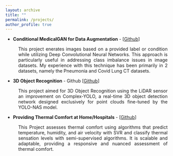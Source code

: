 ```yaml
---
layout: archive
title: ""
permalink: /projects/
author_profile: true
---
```



<ul>
<li><strong> Conditional MedicalGAN for Data Augmentation</strong> - [<a href="https://github.com/sujaykumarmag/medicalGAN">Github</a>] </li>
</ul>

<p style="padding-left: 40px; text-align: justify;"> This project enerates images based on a provided label or condition while utilizing Deep Convolutional Neural Networks. This approach is particularly useful in addressing class imbalance issues in image datasets. My experience with this technique has been primarily in 2 datasets, namely the Pneumonia and Covid Lung CT datasets. </p>


<ul>
<li><strong>3D Object Recognition</strong> - Github [<a href="https://github.com/sujaykumarmag/3d-object-recognition">Github</a>] </li> 
</ul>

<p style="padding-left: 40px; text-align: justify;"> This project aimed for 3D Object Recognition using the LiDAR sensor an improvement on Complex-YOLO, a real-time 3D object detection network designed exclusively for point clouds fine-tuned by the YOLO-NAS model. </p>


<ul>
<li><strong>Providing Thermal Comfort at Home/Hospitals</strong> - [<a href="https://github.com/sujaykumarmag/PMV_PPD">Github</a>] </li> 
<!-- In collaboration with researchers from The Univ. of Edinburgh and Cornell University.-->
</ul>
<p style="padding-left: 40px; text-align: justify;">This Project assesses thermal comfort using algorithms that predict temperature, humidity, and air velocity with SVR and classify thermal sensation levels with semi-supervised algorithms. It is scalable and adaptable, providing a responsive and nuanced assessment of thermal comfort.</p>

<!-- Networking (SDN), it is also important to identify bugs by doing analysis across layers present in SDN and systematically track down their root cause. Errors that lurk during either policy translation (e.g., bugs, memory overflow, hardware failure, etc) or delivery (e.g., communication problems), may lead to the incorrect deployment of a large number of low-level rules in network devices. A single error can cause serious damage such as outage to business-critical services. Understanding which part of the layer in the stack has been affected is extremely challenging as the network operators have to examine tens of thousands of low-level rules. In this work, we design and develop dataplane primitives and applications on top of the primitives which enable detection and localization of errors causing the mismatch between expected and actual network behavior. --> 




